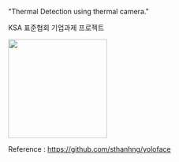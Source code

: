 "Thermal Detection using thermal camera."

KSA 표준협회 기업과제 프로젝트


<div>
<img width="200" src="https://user-images.githubusercontent.com/48959435/69802486-070f0d80-121d-11ea-9b44-de5ae29549bb.JPG">
</div>
  
Reference : https://github.com/sthanhng/yoloface
